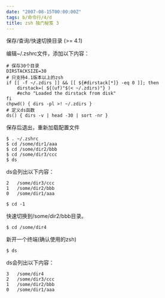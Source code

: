 ```yaml
---
date: "2007-08-15T00:00:00Z"
tags: b/命令行/4/d
title: zsh 独门秘笈 3
---
```


保存/查询/快速切换目录 (>= 4.1)

编辑~/.zshrc文件，添加以下内容：

    # 保存30个目录
    DIRSTACKSIZE=30
    # 只支持4.1版本以上的zsh
    if [[ -f ~/.zdirs ]] && [[ ${#dirstack[*]} -eq 0 ]]; then
        dirstack=( ${(uf)"$(< ~/.zdirs)"} ) 
        #echo "Loaded the dirstack from disk"
    fi
    chpwd() { dirs -pl >! ~/.zdirs }
    # 定义ds函数
    ds() { dirs -v | head -30 | sort -nr }

保存后退出，重新加载配置文件

    $ . ~/.zshrc
    $ cd /some/dir1/aaa
    $ cd /some/dir2/bbb 
    $ cd /some/dir3/ccc
    $ ds

ds会列出以下内容：

    2   /some/dir3/ccc
    1   /some/dir2/bbb
    0   /some/dir1/aaa

    $ cd -1

快速切换到/some/dir2/bbb目录。

    $ cd /some/dir4

新开一个终端(确认使用的zsh)

    $ ds

ds会列出以下内容：

    3   /some/dir4 
    2   /some/dir3/ccc
    1   /some/dir2/bbb
    0   /some/dir1/aaa
